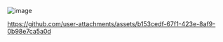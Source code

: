 ![image](https://github.com/user-attachments/assets/da85dd60-37c6-43cd-ab34-05fbd2fd0ece)

https://github.com/user-attachments/assets/b153cedf-67f1-423e-8af9-0b98e7ca5a0d

